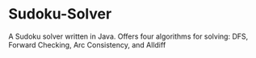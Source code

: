 Sudoku-Solver
=============

A Sudoku solver written in Java.  Offers four algorithms for solving: DFS, Forward Checking, Arc Consistency, and Alldiff